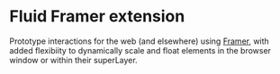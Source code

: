 # Fluid Framer extension

Prototype interactions for the web (and elsewhere) using [Framer](http://www.framerjs.com/), with added flexibiity to dynamically scale and float elements in the browser window or within their superLayer.

